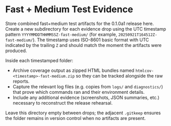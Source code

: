 # Fast + Medium Test Evidence

Store combined fast+medium test artifacts for the 0.1.0a1 release here. Create a
new subdirectory for each evidence drop using the UTC timestamp pattern
`YYYYMMDDTHHMMSSZ-fast-medium/` (for example,
`20250921T164512Z-fast-medium/`).  The timestamp uses ISO-8601 basic format with
UTC indicated by the trailing `Z` and should match the moment the artifacts were
produced.

Inside each timestamped folder:

- Archive coverage output as zipped HTML bundles named
  `htmlcov-<timestamp>-fast-medium.zip` so they can be tracked alongside the raw
  reports.
- Capture the relevant log files (e.g. copies from `logs/` and
  `diagnostics/`) that prove which commands ran and their environment details.
- Include any additional evidence (screenshots, JSON summaries, etc.) necessary
  to reconstruct the release rehearsal.

Leave this directory empty between drops; the adjacent `.gitkeep` ensures the
folder remains in version control when no artifacts are present.
